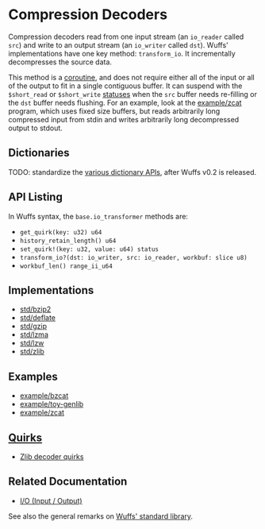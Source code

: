 # Compression Decoders

Compression decoders read from one input stream (an `io_reader` called `src`)
and write to an output stream (an `io_writer` called `dst`). Wuffs'
implementations have one key method: `transform_io`. It incrementally
decompresses the source data.

This method is a [coroutine](/doc/note/coroutines.md), and does not require
either all of the input or all of the output to fit in a single contiguous
buffer. It can suspend with the `$short_read` or `$short_write`
[statuses](/doc/note/statuses.md) when the `src` buffer needs re-filling or the
`dst` buffer needs flushing. For an example, look at the
[example/zcat](/example/zcat/zcat.c) program, which uses fixed size buffers,
but reads arbitrarily long compressed input from stdin and writes arbitrarily
long decompressed output to stdout.


## Dictionaries

TODO: standardize the [various dictionary
APIs](https://github.com/google/wuffs/issues/73), after Wuffs v0.2 is released.


## API Listing

In Wuffs syntax, the `base.io_transformer` methods are:

- `get_quirk(key: u32) u64`
- `history_retain_length() u64`
- `set_quirk!(key: u32, value: u64) status`
- `transform_io?(dst: io_writer, src: io_reader, workbuf: slice u8)`
- `workbuf_len() range_ii_u64`


## Implementations

- [std/bzip2](/std/bzip2)
- [std/deflate](/std/deflate)
- [std/gzip](/std/gzip)
- [std/lzma](/std/lzma)
- [std/lzw](/std/lzw)
- [std/zlib](/std/zlib)


## Examples

- [example/bzcat](/example/bzcat)
- [example/toy-genlib](/example/toy-genlib)
- [example/zcat](/example/zcat)


## [Quirks](/doc/note/quirks.md)

- [Zlib decoder quirks](/std/zlib/decode_quirks.wuffs)


## Related Documentation

- [I/O (Input / Output)](/doc/note/io-input-output.md)

See also the general remarks on [Wuffs' standard library](/doc/std/README.md).
